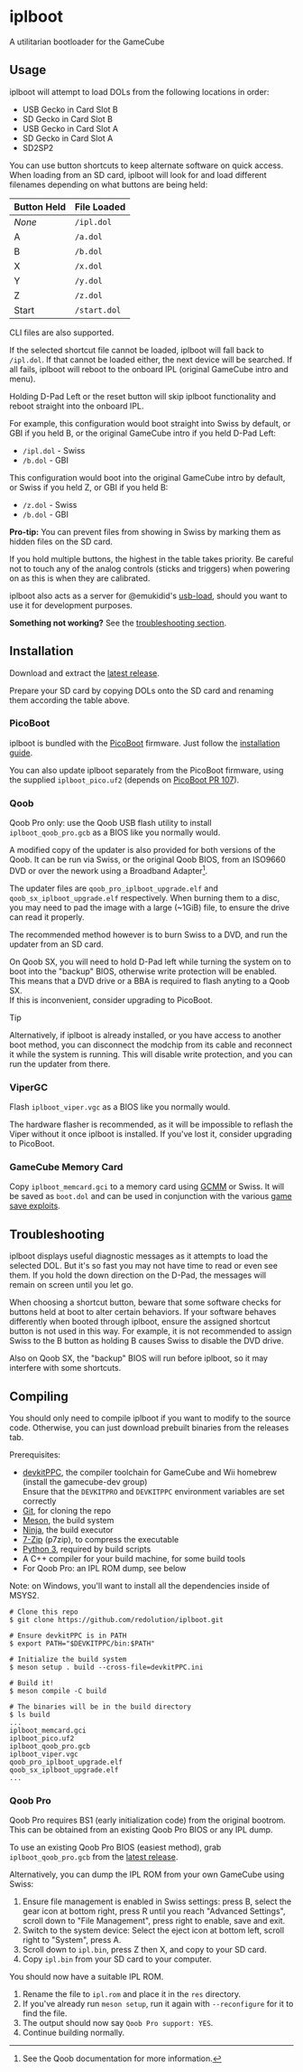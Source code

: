 # iplboot

A utilitarian bootloader for the GameCube

## Usage

iplboot will attempt to load DOLs from the following locations in order:
- USB Gecko in Card Slot B
- SD Gecko in Card Slot B
- USB Gecko in Card Slot A
- SD Gecko in Card Slot A
- SD2SP2

You can use button shortcuts to keep alternate software on quick access.
When loading from an SD card, iplboot will look for and load different filenames
depending on what buttons are being held:

 Button Held | File Loaded
-------------|--------------
 *None*      | `/ipl.dol`
 A           | `/a.dol`
 B           | `/b.dol`
 X           | `/x.dol`
 Y           | `/y.dol`
 Z           | `/z.dol`
 Start       | `/start.dol`

CLI files are also supported.

If the selected shortcut file cannot be loaded, iplboot will fall back to
`/ipl.dol`. If that cannot be loaded either, the next device will be searched.
If all fails, iplboot will reboot to the onboard IPL (original GameCube intro
and menu).

Holding D-Pad Left or the reset button will skip iplboot functionality and
reboot straight into the onboard IPL.

For example, this configuration would boot straight into Swiss by default,
or GBI if you held B, or the original GameCube intro if you held D-Pad Left:
- `/ipl.dol` - Swiss
- `/b.dol` - GBI

This configuration would boot into the original GameCube intro by default,
or Swiss if you held Z, or GBI if you held B:
- `/z.dol` - Swiss
- `/b.dol` - GBI

**Pro-tip:** You can prevent files from showing in Swiss by marking them as
hidden files on the SD card.

If you hold multiple buttons, the highest in the table takes priority.
Be careful not to touch any of the analog controls (sticks and triggers) when
powering on as this is when they are calibrated.

iplboot also acts as a server for @emukidid's [usb-load](https://github.com/emukidid/gc-usb-load),
should you want to use it for development purposes.

**Something not working?** See the [troubleshooting section](#troubleshooting).


## Installation

Download and extract the [latest release].

Prepare your SD card by copying DOLs onto the SD card and renaming them
according the table above.

### PicoBoot

iplboot is bundled with the [PicoBoot] firmware.
Just follow the [installation guide][pb-install].

You can also update iplboot separately from the PicoBoot firmware,
using the supplied `iplboot_pico.uf2` (depends on [PicoBoot PR 107][pb-pr-107]).

[PicoBoot]: https://github.com/webhdx/PicoBoot
[pb-install]: https://github.com/webhdx/PicoBoot/wiki/Installation-guide
[pb-pr-107]: https://github.com/webhdx/PicoBoot/pull/107

### Qoob

Qoob Pro only: use the Qoob USB flash utility to install `iplboot_qoob_pro.gcb`
as a BIOS like you normally would.

A modified copy of the updater is also provided for both versions of the Qoob.
It can be run via Swiss, or the original Qoob BIOS, from an ISO9660 DVD or over
the nework using a Broadband Adapter[^qoob-bba].

The updater files are `qoob_pro_iplboot_upgrade.elf` and
`qoob_sx_iplboot_upgrade.elf` respectively.
When burning them to a disc, you may need to pad the image with a large (~1GiB)
file, to ensure the drive can read it properly.

The recommended method however is to burn Swiss to a DVD, and run the updater
from an SD card.

On Qoob SX, you will need to hold D-Pad left while turning the system on to boot
into the "backup" BIOS, otherwise write protection will be enabled.
This means that a DVD drive or a BBA is required to flash anyting to a Qoob SX.\
If this is inconvenient, consider upgrading to PicoBoot.

> [!TIP]
> Alternatively, if iplboot is already installed, or you have access to another
> boot method, you can disconnect the modchip from its cable and reconnect it
> while the system is running.
> This will disable write protection, and you can run the updater from there.

[^qoob-bba]: See the Qoob documentation for more information.

### ViperGC

Flash `iplboot_viper.vgc` as a BIOS like you normally would.

The hardware flasher is recommended, as it will be impossible to reflash the
Viper without it once iplboot is installed.
If you've lost it, consider upgrading to PicoBoot.

### GameCube Memory Card

Copy `iplboot_memcard.gci` to a memory card using [GCMM] or Swiss.
It will be saved as `boot.dol` and can be used in conjunction with the various
[game save exploits](https://www.gc-forever.com/wiki/index.php?title=Booting_homebrew#Game_Save_Exploits).

[GCMM]: https://github.com/suloku/gcmm


## Troubleshooting

iplboot displays useful diagnostic messages as it attempts to load the selected DOL.
But it's so fast you may not have time to read or even see them.
If you hold the down direction on the D-Pad, the messages will remain on screen
until you let go.

When choosing a shortcut button, beware that some software checks for buttons
held at boot to alter certain behaviors.
If your software behaves differently when booted through iplboot, ensure the
assigned shortcut button is not used in this way.
For example, it is not recommended to assign Swiss to the B button as holding B
causes Swiss to disable the DVD drive.

Also on Qoob SX, the "backup" BIOS will run before iplboot, so it may interfere
with some shortcuts.

## Compiling

You should only need to compile iplboot if you want to modify to the source
code.
Otherwise, you can just download prebuilt binaries from the releases tab.

Prerequisites:
- [devkitPPC](https://devkitpro.org/wiki/Getting_Started),
  the compiler toolchain for GameCube and Wii homebrew
  (install the gamecube-dev group)\
  Ensure that the `DEVKITPRO` and `DEVKITPPC` environment variables are set
  correctly
- [Git](https://git-scm.com/), for cloning the repo
- [Meson](https://mesonbuild.com/), the build system
- [Ninja](https://ninja-build.org/), the build executor
- [7-Zip](https://www.7-zip.org/) (p7zip), to compress the executable
- [Python 3](https://www.python.org/), required by build scripts
- A C++ compiler for your build machine, for some build tools
- For Qoob Pro: an IPL ROM dump, see below

Note: on Windows, you'll want to install all the dependencies inside of MSYS2.

```console
# Clone this repo
$ git clone https://github.com/redolution/iplboot.git

# Ensure devkitPPC is in PATH
$ export PATH="$DEVKITPPC/bin:$PATH"

# Initialize the build system
$ meson setup . build --cross-file=devkitPPC.ini

# Build it!
$ meson compile -C build

# The binaries will be in the build directory
$ ls build
...
iplboot_memcard.gci
iplboot_pico.uf2
iplboot_qoob_pro.gcb
iplboot_viper.vgc
qoob_pro_iplboot_upgrade.elf
qoob_sx_iplboot_upgrade.elf
...
```

### Qoob Pro

Qoob Pro requires BS1 (early initialization code) from the original bootrom.
This can be obtained from an existing Qoob Pro BIOS or any IPL dump.

To use an existing Qoob Pro BIOS (easiest method),
grab `iplboot_qoob_pro.gcb` from the [latest release].

Alternatively, you can dump the IPL ROM from your own GameCube using Swiss:
1. Ensure file management is enabled in Swiss settings: press B, select the gear
   icon at bottom right, press R until you reach "Advanced Settings",
   scroll down to "File Management", press right to enable, save and exit.
2. Switch to the system device: Select the eject icon at bottom left,
   scroll right to "System", press A.
3. Scroll down to `ipl.bin`, press Z then X, and copy to your SD card.
4. Copy `ipl.bin` from your SD card to your computer.

You should now have a suitable IPL ROM.
1. Rename the file to `ipl.rom` and place it in the `res` directory.
1. If you've already run `meson setup`,
   run it again with `--reconfigure` for it to find the file.
1. The output should now say `Qoob Pro support: YES`.
1. Continue building normally.

[latest release]: https://github.com/redolution/iplboot/releases/latest
